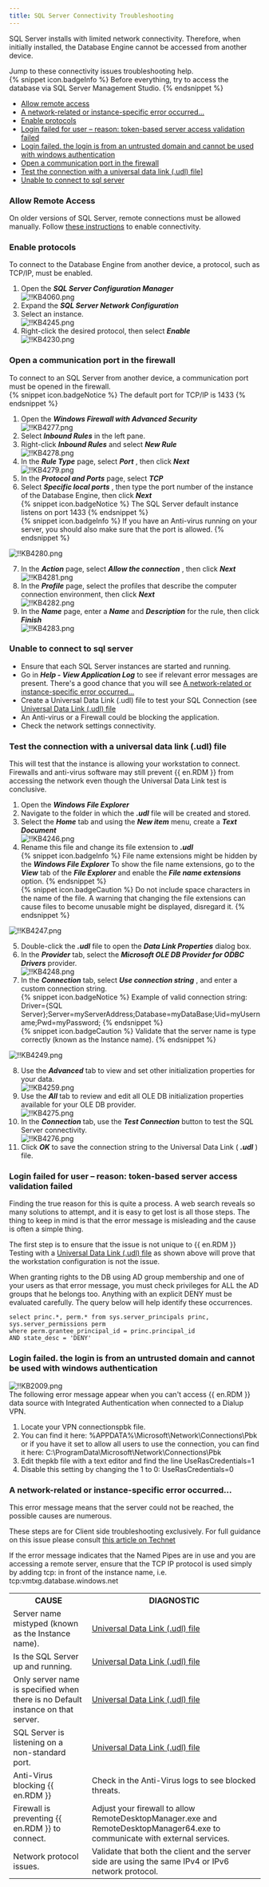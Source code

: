 ```yaml
---
title: SQL Server Connectivity Troubleshooting
---
```

SQL Server installs with limited network connectivity. Therefore, when initially installed, the Database Engine cannot be accessed from another device.  

Jump to these connectivity issues troubleshooting help.  
{% snippet icon.badgeInfo %}
Before everything, try to access the database via SQL Server Management Studio.
{% endsnippet %}  

* <a href="#allow">Allow remote access</a>
* <a href="#network">A network-related or instance-specific error occurred...</a>
* <a href="#protocols">Enable protocols</a>
* <a href="#token">Login failed for user – reason: token-based server access validation failed</a>
* <a href="#untrusted">Login failed. the login is from an untrusted domain and cannot be used with windows authentication</a>
* <a href="#firewall">Open a communication port in the firewall</a>
* <a href="#udl">Test the connection with a universal data link (.udl) file]</a>
* <a href="#unable">Unable to connect to sql server</a>

### Allow Remote Access
<a name="allow"></a>

On older versions of SQL Server, remote connections must be allowed manually. Follow [these instructions](https://msdn.microsoft.com/en-CA/library/ms191464.aspx) to enable connectivity.
### Enable protocols
<a name="protocols"></a>

To connect to the Database Engine from another device, a protocol, such as TCP/IP, must be enabled.
1. Open the ***SQL Server Configuration Manager***  
![!!KB4060.png](https://webdevolutions.azureedge.net/docs/en/kb/KB4060.png)
1. Expand the ***SQL Server Network Configuration***
1. Select an instance.  
![!!KB4245.png](https://webdevolutions.azureedge.net/docs/en/kb/KB4245.png)
1. Right-click the desired protocol, then select ***Enable***  
![!!KB4230.png](https://webdevolutions.azureedge.net/docs/en/kb/KB4230.png)
### Open a communication port in the firewall
<a name="firewall"></a>

To connect to an SQL Server from another device, a communication port must be opened in the firewall.  
{% snippet icon.badgeNotice %}
The default port for TCP/IP is 1433
{% endsnippet %}  

1. Open the ***Windows Firewall with Advanced Security***  
![!!KB4277.png](https://webdevolutions.azureedge.net/docs/en/kb/KB4277.png)
1. Select ***Inbound Rules*** in the left pane.
1. Right-click ***Inbound Rules*** and select ***New Rule***  
![!!KB4278.png](https://webdevolutions.azureedge.net/docs/en/kb/KB4278.png)
1. In the ***Rule Type*** page, select ***Port*** , then click ***Next***  
![!!KB4279.png](https://webdevolutions.azureedge.net/docs/en/kb/KB4279.png)
1. In the ***Protocol and Ports*** page, select ***TCP***
1. Select ***Specific local ports*** , then type the port number of the instance of the Database Engine, then click ***Next***  
{% snippet icon.badgeNotice %}
The SQL Server default instance listens on port 1433
{% endsnippet %}  
{% snippet icon.badgeInfo %}
If you have an Anti-virus running on your server, you should also make sure that the port is allowed.
{% endsnippet %}  

![!!KB4280.png](https://webdevolutions.azureedge.net/docs/en/kb/KB4280.png)  

7. In the ***Action*** page, select ***Allow the connection*** , then click ***Next***  
![!!KB4281.png](https://webdevolutions.azureedge.net/docs/en/kb/KB4281.png)
1. In the ***Profile*** page, select the profiles that describe the computer connection environment, then click ***Next***  
![!!KB4282.png](https://webdevolutions.azureedge.net/docs/en/kb/KB4282.png)
1. In the ***Name*** page, enter a ***Name*** and ***Description*** for the rule, then click ***Finish***  
![!!KB4283.png](https://webdevolutions.azureedge.net/docs/en/kb/KB4283.png)
### Unable to connect to sql server
<a name="unable"></a>

* Ensure that each SQL Server instances are started and running.
* Go in ***Help - View Application Log*** to see if relevant error messages are present. There's a good chance that you will see <a href="#network">A network-related or instance-specific error occurred...</a>
* Create a Universal Data Link (.udl) file to test your SQL Connection (see <a href="#udl">Universal Data Link (.udl) file</a>
* An Anti-virus or a Firewall could be blocking the application.
* Check the network settings connectivity.
### Test the connection with a universal data link (.udl) file
<a name="udl"></a>

This will test that the instance is allowing your workstation to connect. Firewalls and anti-virus software may still prevent {{ en.RDM }} from accessing the network even though the Universal Data Link test is conclusive.  

1. Open the ***Windows File Explorer***
1. Navigate to the folder in which the ***.udl*** file will be created and stored.
1. Select the ***Home*** tab and using the ***New item*** menu, create a ***Text Document***  
![!!KB4246.png](https://webdevolutions.azureedge.net/docs/en/kb/KB4246.png)
1. Rename this file and change its file extension to ***.udl***  
{% snippet icon.badgeInfo %}
File name extensions might be hidden by the ***Windows File Explorer*** To show the file name extensions, go to the ***View*** tab of the ***File Explorer*** and enable the ***File name extensions*** option.
{% endsnippet %}  
{% snippet icon.badgeCaution %}
Do not include space characters in the name of the file. A warning that changing the file extensions can cause files to become unusable might be displayed, disregard it.
{% endsnippet %}  

![!!KB4247.png](https://webdevolutions.azureedge.net/docs/en/kb/KB4247.png)  

5. Double-click the ***.udl*** file to open the ***Data Link Properties*** dialog box.
1. In the ***Provider*** tab, select the ***Microsoft OLE DB Provider for ODBC Drivers*** provider.  
![!!KB4248.png](https://webdevolutions.azureedge.net/docs/en/kb/KB4248.png)
1. In the ***Connection*** tab, select ***Use connection string*** , and enter a custom connection string.  
{% snippet icon.badgeNotice %}
Example of valid connection string: Driver={SQL Server};Server=myServerAddress;Database=myDataBase;Uid=myUsername;Pwd=myPassword;
{% endsnippet %}  
{% snippet icon.badgeCaution %}
Validate that the server name is type correctly (known as the Instance name).
{% endsnippet %}  

![!!KB4249.png](https://webdevolutions.azureedge.net/docs/en/kb/KB4249.png)  

8. Use the ***Advanced*** tab to view and set other initialization properties for your data.  
![!!KB4259.png](https://webdevolutions.azureedge.net/docs/en/kb/KB4259.png)
1. Use the ***All*** tab to review and edit all OLE DB initialization properties available for your OLE DB provider.  
![!!KB4275.png](https://webdevolutions.azureedge.net/docs/en/kb/KB4275.png)
1. In the ***Connection*** tab, use the ***Test Connection*** button to test the SQL Server connectivity.  
![!!KB4276.png](https://webdevolutions.azureedge.net/docs/en/kb/KB4276.png)
1. Click ***OK*** to save the connection string to the Universal Data Link ( ***.udl*** ) file.
### Login failed for user – reason: token-based server access validation failed
<a name="token"></a>

Finding the true reason for this is quite a process. A web search reveals so many solutions to attempt, and it is easy to get lost is all those steps. The thing to keep in mind is that the error message is misleading and the cause is often a simple thing.  

The first step is to ensure that the issue is not unique to {{ en.RDM }} Testing with a <a href="#udl">Universal Data Link (.udl) file</a>  as shown above will prove that the workstation configuration is not the issue.  

When granting rights to the DB using AD group membership and one of your users as that error message, you must check privileges for ALL the AD groups that he belongs too. Anything with an explicit DENY must be evaluated carefully. The query below will help identify these occurrences.  

```
select princ.*, perm.* from sys.server_principals princ, sys.server_permissions perm  
where perm.grantee_principal_id = princ.principal_id  
AND state_desc = 'DENY'  
```
### Login failed. the login is from an untrusted domain and cannot be used with windows authentication  
<a name="untrusted"></a>

![!!KB2009.png](https://webdevolutions.azureedge.net/docs/en/kb/KB2009.png)  
The following error message appear when you can't access {{ en.RDM }} data source with Integrated Authentication when connected to a Dialup VPN.  

1. Locate your VPN connectionspbk file.
1. You can find it here: %APPDATA%\Microsoft\Network\Connections\Pbk or if you have it set to allow all users to use the connection, you can find it here: C:\ProgramData\Microsoft\Network\Connections\Pbk
1. Edit thepkb file with a text editor and find the line UseRasCredentials=1
1. Disable this setting by changing the 1 to 0: UseRasCredentials=0
### A network-related or instance-specific error occurred...
<a name="network"></a>

This error message means that the server could not be reached, the possible causes are numerous.  

These steps are for Client side troubleshooting exclusively. For full guidance on this issue please consult [this article on Technet](http://social.technet.microsoft.com/wiki/contents/articles/2102.how-to-troubleshoot-connecting-to-the-sql-server-database-engine.aspx)  

If the error message indicates that the Named Pipes are in use and you are accessing a remote server, ensure that the TCP IP protocol is used simply by adding tcp: in front of the instance name, i.e. tcp:vmtxg.database.windows.net  

<table>
	<tr>
		<th>
CAUSE
		</th>
		<th>
DIAGNOSTIC
		</th>
	</tr>
	<tr>
		<td>
Server name mistyped (known as the Instance name).
		</td>
		<td>
<a href="#udl">Universal Data Link (.udl) file</a>
		</td>
	</tr>
	<tr>
		<td>
Is the SQL Server up and running.
		</td>
		<td>
<a href="#udl">Universal Data Link (.udl) file</a>
		</td>
	</tr>
	<tr>
		<td>
Only server name is specified when there is no Default instance on that server.
		</td>
		<td>
<a href="#udl">Universal Data Link (.udl) file</a>
		</td>
	</tr>
	<tr>
		<td>
SQL Server is listening on a non-standard port.
		</td>
		<td>
<a href="#udl">Universal Data Link (.udl) file</a>
		</td>
	</tr>
	<tr>
		<td>
Anti-Virus blocking {{ en.RDM }}
		</td>
		<td>
Check in the Anti-Virus logs to see blocked threats.
		</td>
	</tr>
	<tr>
		<td>
Firewall is preventing {{ en.RDM }} to connect.
		</td>
		<td>
Adjust your firewall to allow RemoteDesktopManager.exe and RemoteDesktopManager64.exe to communicate with external services.
		</td>
	</tr>
	<tr>
		<td>
Network protocol issues.
		</td>
		<td>
Validate that both the client and the server side are using the same IPv4 or IPv6 network protocol.
		</td>
	</tr>
</table>

